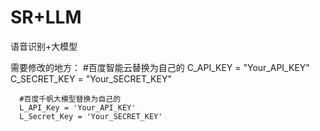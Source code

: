 # SR+LLM
语音识别+大模型

需要修改的地方：
      #百度智能云替换为自己的
      C_API_KEY = "Your_API_KEY"
      C_SECRET_KEY = "Your_SECRET_KEY"

      #百度千帆大模型替换为自己的
      L_API_Key = 'Your_API_KEY'
      L_Secret_Key = 'Your_SECRET_KEY'

      

